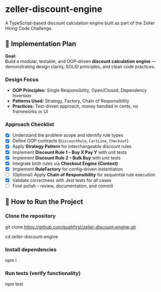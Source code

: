 # zeller-discount-engine
A TypeScript-based discount calculation engine built as part of the Zeller Hiring Code Challenge.

## 🧭 Implementation Plan

**Goal:**  
Build a modular, testable, and OOP-driven **discount calculation engine** — demonstrating design clarity, SOLID principles, and clean code practices.

### Design Focus
- **OOP Principles:** Single Responsibility, Open/Closed, Dependency Inversion  
- **Patterns Used:** Strategy, Factory, Chain of Responsibility  
- **Practices:** Test-driven approach, money handled in cents, no frameworks or UI

### Approach Checklist
- [x] Understand the problem scope and identify rule types  
- [x] Define OOP contracts (`DiscountRule`, `CartLine`, `Checkout`)  
- [x] Apply **Strategy Pattern** for interchangeable discount rules  
- [x] Implement **Discount Rule 1 – Buy X Pay Y** with unit tests  
- [x] Implement **Discount Rule 2 – Bulk Buy** with unit tests  
- [x] Integrate both rules via **Checkout Engine (Context)**  
- [x] Implement **RuleFactory** for config-driven instantiation  
- [ ] (Optional) Apply **Chain of Responsibility** for sequential rule execution  
- [x] Validate correctness with Jest tests for all cases  
- [ ] Final polish – review, documentation, and commit

## 🚀 How to Run the Project

### Clone the repository
git clone https://github.com/pushfirst/zeller-discount-engine.git

cd zeller-discount-engine

### Install dependencies
npm i

### Run tests (verify functionality)
npm test
